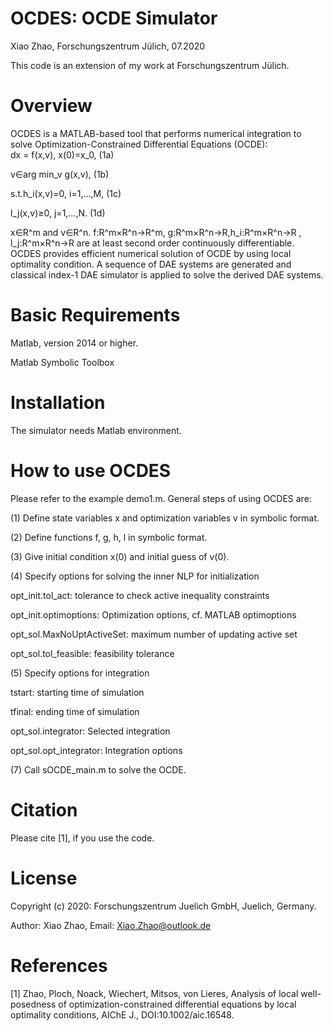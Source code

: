# OCDES: OCDE Simulator
Xiao Zhao, Forschungszentrum Jülich, 07.2020

This code is an extension of my work at Forschungszentrum Jülich. 

# Overview
OCDES is a MATLAB-based tool that performs numerical integration to solve Optimization-Constrained Differential Equations (OCDE):                                                            
dx = f(x,v), x(0)=x_0,	 (1a)

v∈arg min_v ⁡g(x,v),	    (1b)

s.t.h_i(x,v)=0, i=1,…,M, (1c)

   l_j(x,v)≥0,  j=1,…,N. (1d)

x∈R^m and v∈R^n. f:R^m×R^n→R^m, g:R^m×R^n→R,h_i:R^m×R^n→R , l_j:R^m×R^n→R are at least second order continuously differentiable. OCDES provides efficient numerical solution of OCDE by using local optimality condition. A sequence of DAE systems are generated and classical index-1 DAE simulator is applied to solve the derived DAE systems.

# Basic Requirements

Matlab, version 2014 or higher.

Matlab Symbolic Toolbox

# Installation
The simulator needs Matlab environment. 

# How to use OCDES
Please refer to the example demo1.m. General steps of using OCDES are:

(1) Define state variables x and optimization variables v in symbolic format. 

(2) Define functions f,  g, h, l in symbolic format.

(3) Give initial condition x(0) and initial guess of v(0).

(4) Specify options for solving the inner NLP for initialization

opt_init.tol_act:	tolerance to check active inequality constraints

opt_init.optimoptions:	Optimization options, cf. MATLAB optimoptions

opt_sol.MaxNoUptActiveSet:	maximum number of updating active set

opt_sol.tol_feasible:	feasibility tolerance

(5) Specify options for integration

tstart:	starting time of simulation

tfinal: 	ending time of simulation

opt_sol.integrator: Selected integration

opt_sol.opt_integrator:	Integration options 

(7) Call sOCDE_main.m to solve the OCDE.

# Citation
Please cite [1], if you use the code.

# License
Copyright (c) 2020: Forschungszentrum Juelich GmbH, Juelich, Germany. 

Author: Xiao Zhao, Email: Xiao.Zhao@outlook.de

# References
[1] Zhao, Ploch, Noack, Wiechert, Mitsos, von Lieres, Analysis of local well-posedness of optimization-constrained differential equations by local optimality conditions, AIChE J., DOI:10.1002/aic.16548.


